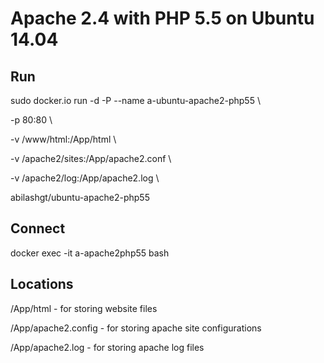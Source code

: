 Apache 2.4 with PHP 5.5 on Ubuntu 14.04
=======================================

Run
---
sudo docker.io run -d -P --name a-ubuntu-apache2-php55 \

-p 80:80 \

-v <web-path>/www/html:/App/html \

-v <apache2-config>/apache2/sites:/App/apache2.conf \

-v <apache2-log>/apache2/log:/App/apache2.log \

abilashgt/ubuntu-apache2-php55

Connect
------
docker exec -it a-apache2php55 bash

Locations
---------
/App/html - for storing website files

/App/apache2.config - for storing apache site configurations

/App/apache2.log - for storing apache log files
